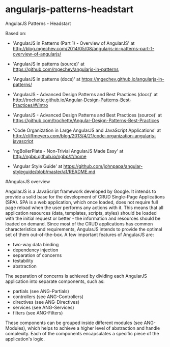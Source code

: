 # angularjs-patterns-headstart
AngularJS Patterns - Headstart

Based on:

- 'AngularJS in Patterns (Part 1) - Overview of AngularJS' at http://blog.mgechev.com/2014/05/08/angularjs-in-patterns-part-1-overview-of-angularjs/

- 'AngularJS in patterns (source)' at https://github.com/mgechev/angularjs-in-patterns

- 'AngularJS in patterns (docs)' at https://mgechev.github.io/angularjs-in-patterns/

- 'AngularJS - Advanced Design Patterns and Best Practices (docs)' at http://trochette.github.io/Angular-Design-Patterns-Best-Practices/#/intro

- 'AngularJS - Advanced Design Patterns and Best Practices (source)' at https://github.com/trochette/Angular-Design-Patterns-Best-Practices

- 'Code Organization in Large AngularJS and JavaScript Applications' at http://cliffmeyers.com/blog/2013/4/21/code-organization-angularjs-javascript

- 'ngBoilerPlate - Non-Trivial AngularJS Made Easy' at http://ngbp.github.io/ngbp/#/home

- 'Angular Style Guide' at https://github.com/johnpapa/angular-styleguide/blob/master/a1/README.md

#AngularJS overview

AngularJS is a JavaScript framework developed by Google. It intends to provide a solid base for the development of CRUD Single-Page Applications (SPA). SPA is a web application, which once loaded, does not require full page reload when the user performs any actions with it. This means that all application resources (data, templates, scripts, styles) should be loaded with the initial request or better - the information and resources should be loaded on demand. Since most of the CRUD applications has common characteristics and requirements, AngularJS intends to provide the optimal set of them out-of-the-box. A few important features of AngularJS are:

- two-way data binding
- dependency injection
- separation of concerns
- testability
- abstraction

The separation of concerns is achieved by dividing each AngularJS application into separate components, such as:

- partials (see ANG-Partials)
- controllers (see ANG-Controllers)
- directives (see ANG-Directives)
- services (see ANG-Services)
- filters (see ANG-Filters)

These components can be grouped inside different modules (see ANG-Modules), which helps to achieve a higher level of abstraction and handle complexity. Each of the components encapsulates a specific piece of the application's logic.
